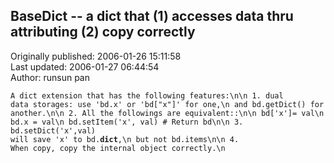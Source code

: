 ## BaseDict -- a dict that (1) accesses data thru attributing (2) copy correctly  
Originally published: 2006-01-26 15:11:58  
Last updated: 2006-01-27 06:44:54  
Author: runsun pan  
  
<code>A dict extension that has the following features:\n\n    1. dual data storages: use 'bd.x' or 'bd["x"]' for one,\n       and bd.getDict() for another.\n\n    2. All the followings are equivalent::\n\n           bd['x']= val\n           bd.x   = val\n           bd.setItem('x', val)  # Return bd\n\n    3. bd.setDict('x',val) will save 'x' to bd.__dict__,\n       but not bd.items\n\n    4. When copy, copy the internal object correctly.\n</code>
